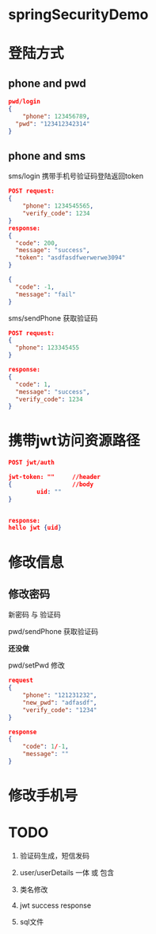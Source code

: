 # springSecurityDemo

# 登陆方式

## phone and pwd

```json
pwd/login
{
	"phone": 123456789,
  "pwd": "123412342314"
}
```



## phone and sms

sms/login 携带手机号验证码登陆返回token

```json
POST request:
{
	"phone": 1234545565,
	"verify_code": 1234
}
response:
{
  "code": 200,
  "message": "success",
  "token": "asdfasdfwerwerwe3094"
}

{
  "code": -1,
  "message": "fail"
}
```



sms/sendPhone 获取验证码

```json
POST request:
{
  "phone": 123345455
}

response:
{
  "code": 1,
  "message": "success",
  "verify_code": 1234
}

```

# 携带jwt访问资源路径



```json
POST jwt/auth

jwt-token: ""     //header
{                 //body
		uid: ""
}


response:
hello jwt {uid}
```



# 修改信息

## 修改密码

新密码 与 验证码

pwd/sendPhone 获取验证码

**还没做**

pwd/setPwd 修改

```json
request
{
	"phone": "121231232",
	"new_pwd": "adfasdf",
	"verify_code": "1234"
}

response
{
	"code": 1/-1,
	"message": ""
}
```



# 修改手机号



# TODO

1. 验证码生成，短信发码
2. user/userDetails 一体 或 包含
3. 类名修改
4. jwt success response

5. sql文件